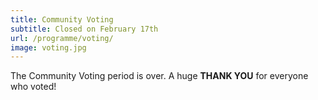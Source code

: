 ```yaml
---
title: Community Voting
subtitle: Closed on February 17th
url: /programme/voting/
image: voting.jpg
---
```


<!-- Vote for the talks **YOU** would like to see! We are a community conference and
your votes help shape the programme. -->

The Community Voting period is over. A huge **THANK YOU** for everyone who
voted!
